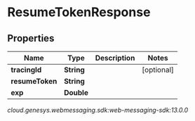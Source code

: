 # ResumeTokenResponse


## Properties

| Name | Type | Description | Notes |
| ------------ | ------------- | ------------- | ------------- |
| **tracingId** | **String** |  |  [optional] |
| **resumeToken** | **String** |  |  |
| **exp** | **Double** |  |  |




_cloud.genesys.webmessaging.sdk:web-messaging-sdk:13.0.0_
